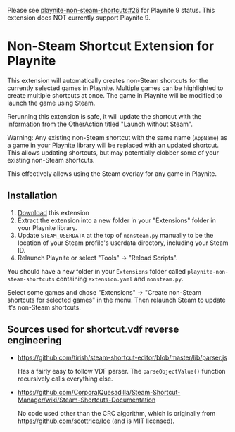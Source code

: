 Please see [playnite-non-steam-shortcuts#26](https://github.com/bburky/playnite-non-steam-shortcuts/issues/26) for Playnite 9 status. This extension does NOT currently support Playnite 9.

# Non-Steam Shortcut Extension for Playnite

This extension will automatically creates non-Steam shortcuts for the currently selected games in Playnite. Multiple games can be highlighted to create multiple shortcuts at once. The game in Playnite will be modified to launch the game using Steam.

Rerunning this extension is safe, it will update the shortcut with the information from the OtherAction titled "Launch without Steam".

Warning: Any existing non-Steam shortcut with the same name (`AppName`) as a game in your Playnite library will be replaced with an updated shortcut. This allows updating shortcuts, but may potentially clobber some of your existing non-Steam shortcuts.

This effectively allows using the Steam overlay for any game in Playnite.

## Installation

1. [Download](https://github.com/bburky/playnite-non-steam-shortcuts/archive/master.zip) this extension
2. Extract the extension into a new folder in your "Extensions" folder in your Playnite library.
3. Update `STEAM_USERDATA` at the top of `nonsteam.py` manually to be the location of your Steam profile's userdata directory, including your Steam ID.
4. Relaunch Playnite or select "Tools" → "Reload Scripts".

You should have a new folder in your `Extensions` folder called `playnite-non-steam-shortcuts` containing `extension.yaml` and `nonsteam.py`.

Select some games and chose "Extensions" → "Create non-Steam shortcuts for selected games" in the menu. Then relaunch Steam to update it's non-Steam shortcuts.

## Sources used for shortcut.vdf reverse engineering

*  https://github.com/tirish/steam-shortcut-editor/blob/master/lib/parser.js

    Has a fairly easy to follow VDF parser. The `parseObjectValue()` function recursively calls everything else.

*   https://github.com/CorporalQuesadilla/Steam-Shortcut-Manager/wiki/Steam-Shortcuts-Documentation

    No code used other than the CRC algorithm, which is originally from https://github.com/scottrice/Ice (and is MIT licensed).
